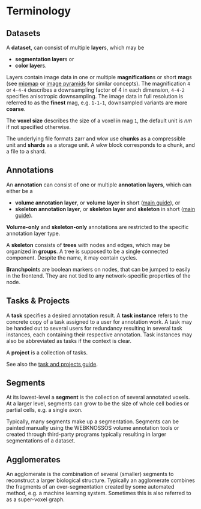 # Terminology

## Datasets

A **dataset**, can consist of multiple **layer**s, which may be

* **segmentation layer**s or
* **color layer**s.

Layers contain image data in one or multiple **magnification**s or short **mag**s (see [mipmap](https://en.wikipedia.org/wiki/Mipmap) or [image pyramids](https://en.wikipedia.org/wiki/Pyramid_(image_processing)) for similar concepts).
The magnification `4` or `4-4-4` describes a downsampling factor of 4 in each dimension, `4-4-2` specifies anisotropic downsampling.
The image data in full resolution is referred to as the **finest** mag, e.g. `1-1-1`, downsampled variants are more **coarse**.

The **voxel size** describes the size of a voxel in mag `1`, the default unit is *nm* if not specified otherwise.

The underlying file formats zarr and wkw use **chunks** as a compressible unit and **shards** as a storage unit. A wkw block corresponds to a chunk, and a file to a shard.


## Annotations

An **annotation** can consist of one or multiple **annotation layers**, which can either be a

* **volume annotation layer**, or **volume layer** in short ([main guide](./volume_annotation.md)), or
* **skeleton annotation layer**, or **skeleton layer** and **skeleton** in short ([main guide](./skeleton_annotation.md)).

**Volume-only** and **skeleton-only** annotations are restricted to the specific annotation layer type.

A **skeleton** consists of **trees** with nodes and edges, which may be organized in **groups**.
A tree is supposed to be a single connected component. Despite the name, it may contain cycles.

**Branchpoint**s are boolean markers on nodes, that can be jumped to easily in the frontend. They are not tied to any network-specific properties of the node.


## Tasks & Projects

A **task** specifies a desired annotation result. A **task instance** refers to the concrete copy of a task assigned to a user for annotation work. A task may be handed out to several users for redundancy resulting in several task instances, each containing their respective annotation. Task instances may also be abbreviated as tasks if the context is clear.

A **project** is a collection of tasks.

See also the [task and projects guide](./tasks.md).

## Segments
At its lowest-level a **segment** is the collection of several annotated voxels. At a larger level, segments can grow to be the size of whole cell bodies or partial cells, e.g. a single axon.

Typically, many segments make up a segmentation. Segments can be painted manually using the WEBKNOSSOS volume annotation tools or created through third-party programs typically resulting in larger segmentations of a dataset.

## Agglomerates
An agglomerate is the combination of several (smaller) segments to reconstruct a larger biological structure. Typically an agglomerate combines the fragments of an over-segmentation created by some automated method, e.g. a machine learning system. 
Sometimes this is also referred to as a super-voxel graph.
